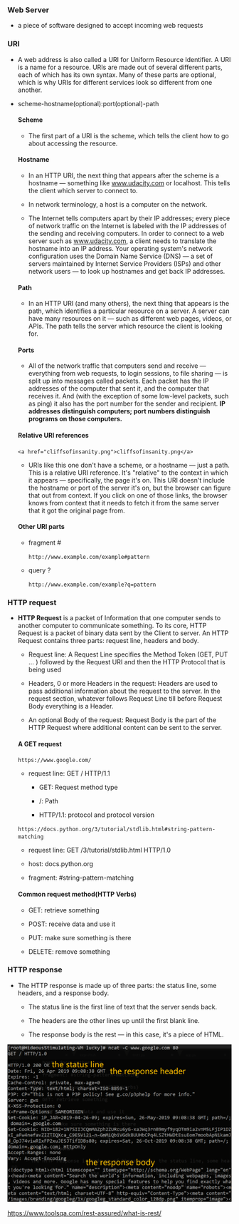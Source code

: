 ### Web Server

- a piece of software designed to accept incoming web requests

### URI

- A web address is also called a URI for Uniform Resource Identifier. A URI is a name for a resource. URIs are made out of several different parts, each of which has its own syntax. Many of these parts are optional, which is why URIs for different services look so different from one another.

- scheme-hostname(optional):port(optional)-path

  #### Scheme

  - The first part of a URI is the scheme, which tells the client how to go about accessing the resource.

  #### Hostname

  - In an HTTP URI, the next thing that appears after the scheme is a hostname — something like www.udacity.com or localhost. This tells the client which server to connect to.

  - In network terminology, a host is a computer on the network.

  - The Internet tells computers apart by their IP addresses; every piece of network traffic on the Internet is labeled with the IP addresses of the sending and receiving computers. In order to connect to a web server such as www.udacity.com, a client needs to translate the hostname into an IP address. Your operating system's network configuration uses the Domain Name Service (DNS) — a set of servers maintained by Internet Service Providers (ISPs) and other network users — to look up hostnames and get back IP addresses.

  #### Path

  - In an HTTP URI (and many others), the next thing that appears is the path, which identifies a particular resource on a server. A server can have many resources on it — such as different web pages, videos, or APIs. The path tells the server which resource the client is looking for.

  #### Ports

  - All of the network traffic that computers send and receive — everything from web requests, to login sessions, to file sharing — is split up into messages called packets. Each packet has the IP addresses of the computer that sent it, and the computer that receives it. And (with the exception of some low-level packets, such as ping) it also has the port number for the sender and recipient. **IP addresses distinguish computers; port numbers distinguish programs on those computers.**

  #### Relative URI references

    `<a href="cliffsofinsanity.png">cliffsofinsanity.png</a>`

    - URIs like this one don't have a scheme, or a hostname — just a path. This is a relative URI reference. It's "relative" to the context in which it appears — specifically, the page it's on. This URI doesn't include the hostname or port of the server it's on, but the browser can figure that out from context. If you click on one of those links, the browser knows from context that it needs to fetch it from the same server that it got the original page from.

  #### Other URI parts

    - fragment #

      `http://www.example.com/example#pattern`

    - query ?

      `http://www.example.com/example?q=pattern`

### HTTP request

- **HTTP Request** is a packet of Information that one computer sends to another computer to communicate something. To its core, HTTP Request is a packet of binary data sent by the Client to server. An HTTP Request contains three parts: request line, headers and body.

  - Request line: A Request Line specifies the Method Token (GET, PUT … ) followed by the Request URI and then the HTTP Protocol that is being used

  - Headers, 0 or more Headers in the request: Headers are used to pass additional information about the request to the server. In the request section, whatever follows Request Line till before Request Body everything is a Header.

  - An optional Body of the request: Request Body is the part of the HTTP Request where additional content can be sent to the server.

  #### A GET request

    `https://www.google.com/`

    - request line: GET / HTTP/1.1

      - GET: Request method type

      - /: Path

      - HTTP/1.1: protocol and protocol version

    `https://docs.python.org/3/tutorial/stdlib.html#string-pattern-matching`

    - request line: GET /3/tutorial/stdlib.html HTTP/1.0

    - host: docs.python.org

    - fragment: #string-pattern-matching

  #### Common request method(HTTP Verbs)

    - GET: retrieve something

    - POST: receive data and use it

    - PUT: make sure something is there

    - DELETE: remove something

### HTTP response

- The HTTP response is made up of three parts: the status line, some headers, and a response body.

  - The status line is the first line of text that the server sends back.

  - The headers are the other lines up until the first blank line.

  - The response body is the rest — in this case, it's a piece of HTML.

![Alt text](imgs/response.png)

https://www.toolsqa.com/rest-assured/what-is-rest/